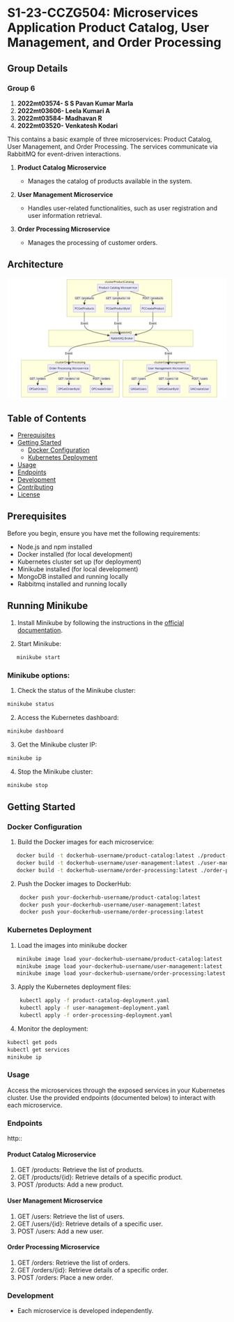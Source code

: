 # S1-23-CCZG504: Microservices Application Product Catalog, User Management, and Order Processing

## Group Details
### Group 6	
1. **2022mt03574- S S Pavan Kumar Marla**
2. **2022mt03606- Leela Kumari A**
3. **2022mt03584- Madhavan R**
4. **2022mt03520- Venkatesh Kodari**

This contains a basic example of three microservices: Product Catalog, User Management, and Order Processing. 
The services communicate via RabbitMQ for event-driven interactions.


1. **Product Catalog Microservice**
   - Manages the catalog of products available in the system.

2. **User Management Microservice**
   - Handles user-related functionalities, such as user registration and user information retrieval.

3. **Order Processing Microservice**
   - Manages the processing of customer orders.

## Architecture 

![Microservices Architecture](architecture.png)



## Table of Contents

- [Prerequisites](#prerequisites)
- [Getting Started](#getting-started)
  - [Docker Configuration](#docker-configuration)
  - [Kubernetes Deployment](#kubernetes-deployment)
- [Usage](#usage)
- [Endpoints](#endpoints)
- [Development](#development)
- [Contributing](#contributing)
- [License](#license)

## Prerequisites

Before you begin, ensure you have met the following requirements:

- Node.js and npm installed
- Docker installed (for local development)
- Kubernetes cluster set up (for deployment)
- Minikube installed (for local development)
- MongoDB installed and running locally
- Rabbitmq installed and running locally

## Running Minikube

1. Install Minikube by following the instructions in the [official documentation](https://minikube.sigs.k8s.io/docs/start/).

2. Start Minikube:

```bash
   minikube start
```

### Minikube options:

1. Check the status of the Minikube cluster:

```bash
minikube status
```

2. Access the Kubernetes dashboard:

```bash
minikube dashboard
```

3. Get the Minikube cluster IP:

```bash
minikube ip
```

4. Stop the Minikube cluster:

```bash
minikube stop
```

## Getting Started

### Docker Configuration

1. Build the Docker images for each microservice:

```bash
   docker build -t dockerhub-username/product-catalog:latest ./product-catalog
   docker build -t dockerhub-username/user-management:latest ./user-management
   docker build -t dockerhub-username/order-processing:latest ./order-processing
```


2. Push the Docker images to DockerHub: 
```bash
    docker push your-dockerhub-username/product-catalog:latest
    docker push your-dockerhub-username/user-management:latest
    docker push your-dockerhub-username/order-processing:latest
```

### Kubernetes Deployment
1. Load the images into minikube docker
```bash   
   minikube image load your-dockerhub-username/product-catalog:latest
   minikube image load your-dockerhub-username/user-management:latest
   minikube image load your-dockerhub-username/order-processing:latest
```
   
3. Apply the Kubernetes deployment files:

```bash
    kubectl apply -f product-catalog-deployment.yaml
    kubectl apply -f user-management-deployment.yaml
    kubectl apply -f order-processing-deployment.yaml
```

4. Monitor the deployment:

```bash
kubectl get pods
kubectl get services
minikube ip
```

### Usage

Access the microservices through the exposed services in your Kubernetes cluster.
Use the provided endpoints (documented below) to interact with each microservice.

### Endpoints
http:<minikube-ip>:<nodePort>

#### Product Catalog Microservice

1. GET /products: Retrieve the list of products.
2. GET /products/{id}: Retrieve details of a specific product.
3. POST /products: Add a new product.


#### User Management Microservice

1. GET /users: Retrieve the list of users.
2. GET /users/{id}: Retrieve details of a specific user.
3. POST /users: Add a new user.


#### Order Processing Microservice

1. GET /orders: Retrieve the list of orders.
2. GET /orders/{id}: Retrieve details of a specific order.
3. POST /orders: Place a new order.

### Development

- Each microservice is developed independently.







